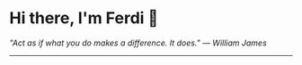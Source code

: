 <h1>Hi there, I'm Ferdi 👋</h1>

<p><em>
  "Act as if what you do makes a difference. It does." — William James
</em></p>

---
